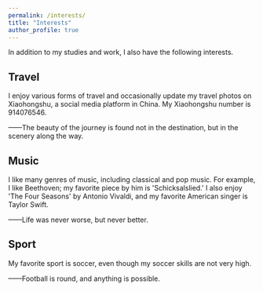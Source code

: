 ```yaml
---
permalink: /interests/
title: "Interests"
author_profile: true
---
```





In addition to my studies and work, I also have the following interests.

<h2>Travel</h2>
I enjoy various forms of travel and occasionally update my travel photos on Xiaohongshu, a social media platform in China. My Xiaohongshu number is 914076546.

——The beauty of the journey is found not in the destination, but in the scenery along the way.

<h2>Music</h2>
I like many genres of music, including classical and pop music. For example, I like Beethoven; my favorite piece by him is 'Schicksalslied.' I also enjoy 'The Four Seasons' by Antonio Vivaldi, and my favorite American singer is Taylor Swift.

——Life was never worse, but never better.

<h2>Sport</h2>
My favorite sport is soccer, even though my soccer skills are not very high.

——Football is round, and anything is possible.
